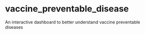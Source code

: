 # vaccine_preventable_disease
An interactive dashboard to better understand vaccine preventable diseases
